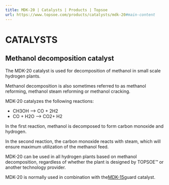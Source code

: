 ```yaml
---
title: MDK-20 | Catalysts | Products | Topsoe
url: https://www.topsoe.com/products/catalysts/mdk-20#main-content
---
```


# CATALYSTS

## Methanol decomposition catalyst

The MDK-20 catalyst is used for decomposition of methanol in small scale hydrogen plants.

Methanol decomposition is also sometimes referred to as methanol reforming, methanol steam reforming or methanol cracking.

MDK-20 catalyzes the following reactions:

- CH3OH --> CO + 2H2
- CO + H2O --> CO2+ H2

In the first reaction, methanol is decomposed to form carbon monoxide and hydrogen.

In the second reaction, the carbon monoxide reacts with steam, which will ensure maximum utilization of the methanol feed.

MDK-20 can be used in all hydrogen plants based on methanol decomposition, regardless of whether the plant is designed by TOPSOE™ or another technology provider.

MDK-20 is normally used in combination with the[MDK-15](/products/catalysts/mdk-15)guard catalyst.